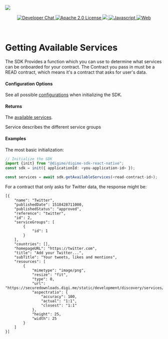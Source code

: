 ![](https://securedownloads.digi.me/partners/digime/SDKReadmeBanner.png)
<p align="center">
    <a href="https://developers.digi.me/slack/join">
        <img src="https://img.shields.io/badge/chat-slack-blueviolet.svg" alt="Developer Chat">
    </a>
    <a href="LICENSE">
        <img src="https://img.shields.io/badge/license-apache 2.0-blue.svg" alt="Apache 2.0 License">
    </a>
    <a href="#">
    	<img src="https://img.shields.io/badge/build-passing-brightgreen.svg">
    </a>
    <a href="https://www.javascript.com/">
        <img src="https://img.shields.io/badge/language-javascript-fcdc00.svg" alt="Javascript">
    </a>
    <a href="https://developers.digi.me/">
        <img src="https://img.shields.io/badge/web-digi.me-red.svg" alt="Web">
    </a>
</p>

<br>

# Getting Available Services

The SDK Provides a function which you can use to determine what services can be onboarded for your contract.
The Contract you pass in must be a READ contract, which means it's a contract that asks for user's data.

#### Configuration Options
See all possible [configurations](../../interfaces/types.sdkconfiguration.html) when initializing the SDK.

#### Returns
The [available services](../../interfaces/types.getavailableservicesresponse.html).

Service describes the different service groups

#### Examples
The most basic initialization:
```typescript
// Initialize the SDK
import {init} from "@digime/digime-sdk-react-native";
const sdk = init({ applicationId: <you-application-id> });

const services = await sdk.getAvailableServices(<read-contract-id>);
```

For a contract that only asks for Twitter data, the response might be:
```
[{
    "name": "Twitter",
    "publishedDate": 1518428711000,
    "publishedStatus": "approved",
    "reference": "twitter",
    "id": 2,
    "serviceGroups": [
        {
            "id": 1
        }
    ],
    "countries": [],
    "homepageURL": "https://twitter.com",
    "title": "Add your Twitter...",
    "subTitle": "Your tweets, likes and mentions",
    "resources": [
        {
            "mimetype": "image/png",
            "resize": "fit",
            "type": 0,
            "url": "https://securedownloads.digi.me/static/development/discovery/services/twitter/icon25x25.png",
            "aspectratio": {
                "accuracy": 100,
                "actual": "1:1",
                "closest": "1:1"
            },
            "height": 25,
            "width": 25
        }
    ]
}]
```
